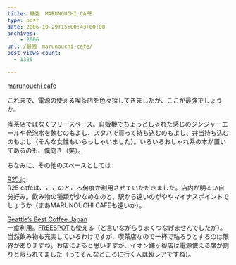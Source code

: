 ```yaml
---
title: 最強　MARUNOUCHI CAFE
type: post
date: 2006-10-29T15:00:43+00:00
archives:
    - 2006
url: /最強　marunouchi-cafe/
post_views_count:
  - 1326

---
```

[marunouchi cafe][1] 

これまで、電源の使える喫茶店を色々探してきましたが、ここが最強でしょうか。

喫茶店ではなくフリースペース。自販機でちょっとしゃれた感じのジンジャーエールや発泡水を飲むのもよし、スタバで買って持ち込むのもよし、弁当持ち込むのもよし（そんな女性もいらっしゃいました）。いろいろおしゃれ系の本が置いてあるのも、僕向き（笑）。

ちなみに、その他のスペースとしては

[R25.jp][2]  
R25 cafeは、ここのところ何度か利用させていただきました。店内が明るい自分好み。飲み物の種類が少なめなのと、駅から遠いのがややマイナスポイントでしょうか（まあMARUNOUCHI CAFEも遠いか）。

[Seattle&#8217;s Best Coffee Japan][3]  
一度利用。[FREESPOT][4]も使える（と言いながらうまくつなげませんでしたが）。当然飲み物も充実しているわけですが、喫茶店なので一杯で粘ろうとするのは限界がありますね。お店によると思いますが、イオン鎌ヶ谷店は電源使える席が割りと限られてました（ってそんなところに行く人は超レアですね）。

 [1]: http://www.marunouchicafe.com/
 [2]: http://r25.jp/index.php/m/WB/a/WB000010/tpl/20060706_02/bkn/topics
 [3]: http://www.seabest.co.jp/
 [4]: http://www.freespot.com/